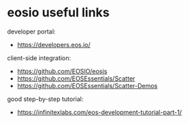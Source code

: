 # eosio useful links

developer portal:
* https://developers.eos.io/

client-side integration:

* https://github.com/EOSIO/eosjs
* https://github.com/EOSEssentials/Scatter
* https://github.com/EOSEssentials/Scatter-Demos

good step-by-step tutorial:
* https://infinitexlabs.com/eos-development-tutorial-part-1/
